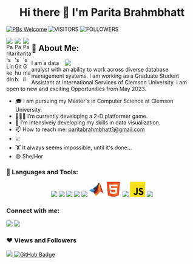 <h1 align="center"> Hi there 👋 I'm Parita Brahmbhatt</h1>

[![PBs Welcome](https://img.shields.io/badge/PRs-welcome-edb0fc.svg?style=flat&logo=github)](https://github.com/paritabrahmbhatt)
<img alt="VISITORS" src="https://komarev.com/ghpvc/?username=ndleah&style=flat&labelColor=edb0fc&logo=github&label=PROFILE+VIEWS&color=edb0fc"/>
<img alt="FOLLOWERS" src="https://img.shields.io/github/followers/paritabrahmbhatt?color=edb0fc&logo=githubb&label=FOLLOWERS"/>

<a href = "https://www.linkedin.com/in/parita-brahmbhatt-908148159/">
  <img width="22px" alt="Parita's LinkedIn" align="left" src="https://img.icons8.com/fluent/48/000000/linkedin.png"/>
</a>
<a href="https://github.com/paritabrahmbhatt">
  <img align="left" alt="Parita's Github" width="22px" src="https://cdn.jsdelivr.net/npm/simple-icons@v3/icons/github.svg" />
</a>
<a href = "mailto:paritabrahmbhatt1@gmail.com">
  <img align="left" alt="Parita's Gmail" width="22px" src="https://img.icons8.com/fluent/48/000000/gmail-new.png"/>
</a>

## 💫 About Me: 
<img style="margin: 0 auto" align='right' height="auto"  width="350" src="https://user-images.githubusercontent.com/59734313/157189039-c09b3e38-9f42-42c0-ab54-14f1574190a7.gif"/>
I am a data analyst with an ability to work across diverse database management systems. I am working as a Graduate Student Assistant at International Services of Clemson University. I am open to new and exciting Opportunities from May 2023. 

- 🎓 I am pursuing my Master's in Computer Science at Clemson University.
- 👩🏻‍💻 I’m currently developing a 2-D platformer game.
- 🌱 I’m intensively developing my skills in data visualization.
- 📫  How to reach me: paritabrahmbhatt1@gmail.com
- 📈 
- 🏋󠀢󠀢 It always seems impossible, until it's done...
- 😄 She/Her
### 🚀 Languages and Tools:
<p align="center"> 
<img src=https://upload.wikimedia.org/wikipedia/commons/thumb/1/18/C_Programming_Language.svg/1200px-C_Programming_Language.svg.png height='40' weight='40'/>
  <img src=https://upload.wikimedia.org/wikipedia/commons/thumb/1/18/ISO_C%2B%2B_Logo.svg/1200px-ISO_C%2B%2B_Logo.svg.png  height='40' weight='40'/>
  <img src=https://upload.wikimedia.org/wikipedia/commons/thumb/c/c3/Python-logo-notext.svg/1200px-Python-logo-notext.svg.png height='40' weight='40'/>
  <img src="https://img.icons8.com/fluency/344/rstudio.png" height='40' weight='40'/>
  <img src="https://img.icons8.com/color/344/tableau-software.png" height='40' weight='40'/>
  <img src=https://github.com/shantanutyagi67/shantanutyagi67/blob/main/matlab.png  height='40' weight='40'/>
  <img src=https://github.com/edent/SuperTinyIcons/blob/master/images/svg/html5.svg height='40' weight='40'/>
  <img src=https://cdn.345tool.com/public/logos/css-formatter-logo.png height='40'  weight='40'/> 
  <img src=https://github.com/edent/SuperTinyIcons/blob/master/images/svg/javascript.svg height='40' weight='40'/>
  <a href="https://getbootstrap.com" target="_blank"> <img src="https://img.icons8.com/color/48/000000/bootstrap.png"/> </a> 

  

</p>

### Connect with me:

<p align="left">

<a href = "https://www.linkedin.com/in/parita-brahmbhatt-908148159/"><img src="https://img.icons8.com/fluent/48/000000/linkedin.png"/></a>
<a href = "mailto:paritabrahmbhatt1@gmail.com"><img src="https://img.icons8.com/fluent/48/000000/gmail-new.png"/></a>

</p>

### ❤ Views and Followers
<a href="https://github.com/Meghna-DAS/github-profile-views-counter">
    <img src="https://komarev.com/ghpvc/?username=paritabrambhatt">
</a>
<a href="https://github.com/aayushbrahmbhatt?tab=followers"><img
        src="https://img.shields.io/github/followers/paritabrahmbhatt?label=Followers&style=social"
        alt="GitHub Badge">
</a>

 
<!--a href="https://github.com/paritabrahmbhatt/paritabrahmbhatt">
  <img align="center" src="https://github-readme-stats.vercel.app/api/top-langs/?username=paritabrahmbhatt&layout=compact&theme=material-palenight&title_color=ffffff" />
</a>-->

